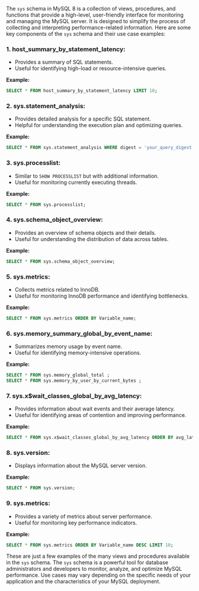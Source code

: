 The `sys` schema in MySQL 8 is a collection of views, procedures, and functions that provide a high-level, user-friendly interface for monitoring and managing the MySQL server. It is designed to simplify the process of collecting and interpreting performance-related information. Here are some key components of the `sys` schema and their use case examples:

### 1. **host_summary_by_statement_latency:**
   - Provides a summary of SQL statements.
   - Useful for identifying high-load or resource-intensive queries.

   **Example:**
   ```sql
   SELECT * FROM host_summary_by_statement_latency LIMIT 10;
   ```

### 2. **sys.statement_analysis:**
   - Provides detailed analysis for a specific SQL statement.
   - Helpful for understanding the execution plan and optimizing queries.

   **Example:**
   ```sql
   SELECT * FROM sys.statement_analysis WHERE digest = 'your_query_digest';
   ```

### 3. **sys.processlist:**
   - Similar to `SHOW PROCESSLIST` but with additional information.
   - Useful for monitoring currently executing threads.

   **Example:**
   ```sql
   SELECT * FROM sys.processlist;
   ```

### 4. **sys.schema_object_overview:**
   - Provides an overview of schema objects and their details.
   - Useful for understanding the distribution of data across tables.

   **Example:**
   ```sql
   SELECT * FROM sys.schema_object_overview;
   ```

### 5. **sys.metrics:**
   - Collects metrics related to InnoDB.
   - Useful for monitoring InnoDB performance and identifying bottlenecks.

   **Example:**
   ```sql
   SELECT * FROM sys.metrics ORDER BY Variable_name;
   ```

### 6. **sys.memory_summary_global_by_event_name:**
   - Summarizes memory usage by event name.
   - Useful for identifying memory-intensive operations.

   **Example:**
   ```sql
   SELECT * FROM sys.memory_global_total ;
   SELECT * FROM sys.memory_by_user_by_current_bytes ;
   ```

### 7. **sys.x$wait_classes_global_by_avg_latency:**
   - Provides information about wait events and their average latency.
   - Useful for identifying areas of contention and improving performance.

   **Example:**
   ```sql
   SELECT * FROM sys.x$wait_classes_global_by_avg_latency ORDER BY avg_latency DESC;
   ```

### 8. **sys.version:**
   - Displays information about the MySQL server version.

   **Example:**
   ```sql
   SELECT * FROM sys.version;
   ```

### 9. **sys.metrics:**
   - Provides a variety of metrics about server performance.
   - Useful for monitoring key performance indicators.

   **Example:**
   ```sql
   SELECT * FROM sys.metrics ORDER BY Variable_name DESC LIMIT 10;
   ```

These are just a few examples of the many views and procedures available in the `sys` schema. The `sys` schema is a powerful tool for database administrators and developers to monitor, analyze, and optimize MySQL performance. Use cases may vary depending on the specific needs of your application and the characteristics of your MySQL deployment.